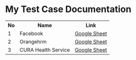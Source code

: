 # My Test Case Documentation
<table>
  <tr>
    <th>No</th>
    <th>Name</th>
    <th>Link</th>
  </tr>
  <tr>
    <td>1</td>
    <td>Facebook</td>
    <td><a target="_blank" href="https://docs.google.com/spreadsheets/d/1L_8Gx4ZcYqg7OFdOH0GW6JVsWifkObtc7MZHmi5Xc2I/edit?usp=sharing">Google Sheet</a></td>
  </tr>
  <tr>
    <td>2</td>
    <td>Orangehrm</td>
    <td><a target="_blank" href="https://docs.google.com/spreadsheets/d/1fZI64OSSCnUAjS394fq9JPtjsg4U8hSW3zTbmyGni1Q/edit?usp=sharing">Google Sheet</a></td>
  </tr>
  <tr>
    <td>3</td>
    <td>CURA Health Service</td>
    <td><a target="_blank" href="https://docs.google.com/spreadsheets/d/1XoxfOkrIRzw4ojofQEUuWudNQ8G7nhK1/edit?usp=sharing&ouid=106599073929300702476&rtpof=true&sd=true">Google Sheet</a></td>
  </tr>
</table>

